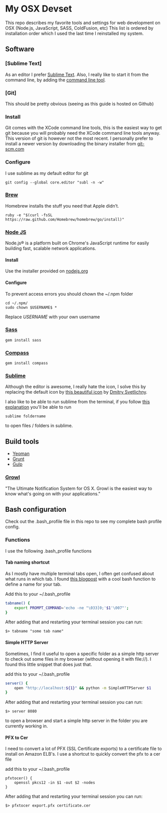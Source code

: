 My OSX Devset
=============

This repo describes my favorite tools and settings for web development on OSX (Node.js, JavaScript, SASS, ColdFusion, etc)
This list is ordered by installation order which I used the last time I reinstalled my system.

## Software

### [Sublime Text]
As an editor I prefer [Sublime Text](http://www.sublimetext.com/). Also, I really like to start it from the command line, by adding the [command line tool](http://www.sublimetext.com/docs/3/osx_command_line.html).

### [Git]
This should be pretty obvious (seeing as this guide is hosted on Github)

### Install
Git comes with the XCode command line tools, this is the easiest way to get git because you will probably need the XCode command line tools anyway. This version of git is however not the most recent. I personally prefer to install a newer version by downloading the binary installer from [git-scm.com](http://git-scm.com/download/mac.)

### Configure

I use sublime as my default editor for git
```
git config --global core.editor "subl -n -w"
```

### [Brew](http://www.brew.sh)
Homebrew installs the stuff you need that Apple didn’t.
```
ruby -e "$(curl -fsSL https://raw.github.com/Homebrew/homebrew/go/install)"
```

### [Node JS](http://nodejs.org)
Node.js® is a platform built on Chrome's JavaScript runtime for easily building fast, scalable network applications.

#### Install
Use the installer provided on [nodejs.org](http://nodejs.org)

#### Configure
To prevent access errors you should chown the ~/.npm folder

```
cd ~/.npm/
sudo chown $USERNAME$ *
```

Replace $USERNAME$ with your own username



### [Sass](http://sass-lang.com/)
```
gem install sass
```

### [Compass](http://compass-style.org/)
```
gem install compass
```


### [Sublime](http://www.sublimetext.com/)

Although the editor is awesome, I really hate the icon, I solve this by replacing the default icon by [this beautiful icon](https://dribbble.com/shots/468176-Icon-Sublime-Text-for-themes-with-white-background) by [Dmitry Svetlichny](https://dribbble.com/vocaltsunami).

I also like to be able to run sublime from the terminal, if you follow [this explanation](https://gist.github.com/artero/1236170) you'll be able to run
```
sublime foldername
```
to open files / folders in sublime.

## Build tools
- [Yeoman](http://www.yeoman.io)
- [Grunt](http://www.grunt.io)
- [Gulp](http://www.gulp.io)


### [Growl](http://growl.info/)
"The Ultimate Notification System for OS X. Growl is the easiest way to know what's going on with your applications."

## Bash configuration
Check out the .bash_profile file in this repo to see my complete bash profile config.

### Functions
I use the following .bash_profile functions

#### Tab naming shortcut
As I mostly have multiple terminal tabs open, I often get confused about what runs in which tab. I found [this blogpost](http://rod.pu-gh.com/2010/04/iterm-tab-names.html) with a cool bash function to define a name for your tab.

Add this to your ~/.bash_profile
```bash
tabname() {
    export PROMPT_COMMAND='echo -ne "\033]0;'$1'\007"';
}
```
After adding that and restarting your terminal session you can run:

```shell
$> tabname "some tab name"
```

#### Simple HTTP Server
Sometimes, I find it useful to open a specific folder as a simple http server to check out some files in my browser (without opening it with file://). I found this little snippet that does just that.

add this to your ~/.bash_profile
```bash
server() {
	open "http://localhost:${1}" && python -m SimpleHTTPServer $1
}
```
After adding that and restarting your terminal session you can run:

```shell
$> server 8080
```
to open a browser and start a simple http server in the folder you are currently working in.

#### PFX to Cer
I need to convert a lot of PFX (SSL Certificate exports) to a certificate file to install on Amazon ELB's. I use a shortcut to quickly convert the pfx to a cer file

add this to your ~/.bash_profile

```
pfxtocer() {
	openssl pkcs12 -in $1 -out $2 -nodes
}
```
After adding that and restarting your terminal session you can run:

```
$> pfxtocer export.pfx certificate.cer
```
